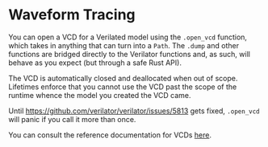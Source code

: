 # Waveform Tracing

You can open a VCD for a Verilated model using the `.open_vcd` function, which takes in anything that can turn into a `Path`.
The `.dump` and other functions are bridged directly to the Verilator functions and, as such, will behave as you expect (but through a safe Rust API).

The VCD is automatically closed and deallocated when out of scope.
Lifetimes enforce that you cannot use the VCD past the scope of the runtime whence the model you created the VCD came.

Until <https://github.com/verilator/verilator/issues/5813> gets fixed, `.open_vcd` will panic if you call it more than once.

You can consult the reference documentation for VCDs [here](https://docs.rs/marlin/latest/marlin/verilator/vcd/struct.VCD.html).
